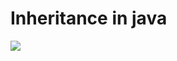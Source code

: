 # Inheritance in java
<a href='https://photos.google.com/share/AF1QipM4OkUGLWjETyWPAE8pcd4W0plWX29SIqrRoXTyy2ARCbqxl1qw5uK0bXIp1_-M_w?key=VnkwVVdtZ09wREl6NGVaVW9MLUNQRzJzU2E0VndB&source=ctrlq.org'><img src='https://lh3.googleusercontent.com/Pp04hvsrmDAmtCnRUmJFGjAmGIyR4SWTuVYjS4LpwsBBMxFaawyd42-bVCb71MMeydm4OUOp5R0WnKSk4w9LvijD7l4iF_cLH_LvQHCKPNoArbshOcgDB6xH1v9TrKKRIF9-46hozQ=w2400' /></a>

